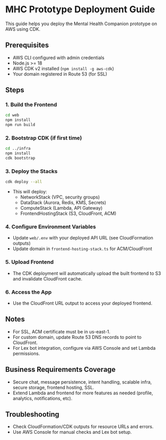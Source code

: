 # MHC Prototype Deployment Guide

This guide helps you deploy the Mental Health Companion prototype on AWS using CDK.

## Prerequisites
- AWS CLI configured with admin credentials
- Node.js >= 18
- AWS CDK v2 installed (`npm install -g aws-cdk`)
- Your domain registered in Route 53 (for SSL)

## Steps

### 1. Build the Frontend
```sh
cd web
npm install
npm run build
```

### 2. Bootstrap CDK (if first time)
```sh
cd ../infra
npm install
cdk bootstrap
```

### 3. Deploy the Stacks
```sh
cdk deploy --all
```
- This will deploy:
  - NetworkStack (VPC, security groups)
  - DataStack (Aurora, Redis, KMS, Secrets)
  - ComputeStack (Lambda, API Gateway)
  - FrontendHostingStack (S3, CloudFront, ACM)

### 4. Configure Environment Variables
- Update `web/.env` with your deployed API URL (see CloudFormation outputs)
- Update domain in `frontend-hosting-stack.ts` for ACM/CloudFront

### 5. Upload Frontend
- The CDK deployment will automatically upload the built frontend to S3 and invalidate CloudFront cache.

### 6. Access the App
- Use the CloudFront URL output to access your deployed frontend.

## Notes
- For SSL, ACM certificate must be in us-east-1.
- For custom domain, update Route 53 DNS records to point to CloudFront.
- For Lex bot integration, configure via AWS Console and set Lambda permissions.

## Business Requirements Coverage
- Secure chat, message persistence, intent handling, scalable infra, secure storage, frontend hosting, SSL.
- Extend Lambda and frontend for more features as needed (profile, analytics, notifications, etc).

## Troubleshooting
- Check CloudFormation/CDK outputs for resource URLs and errors.
- Use AWS Console for manual checks and Lex bot setup.

